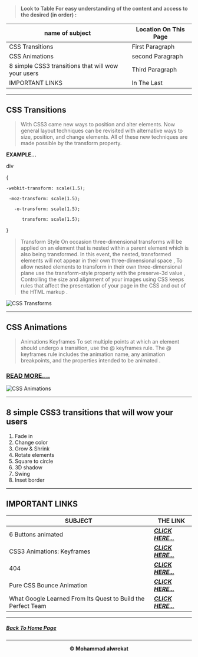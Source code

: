 > **Look to Table For easy understanding of the content and access to the desired (in order) :**

|name of subject      | Location On This Page|
|---------------------|---------------------|
|CSS Transitions|First Paragraph|
|CSS Animations|second Paragraph|
|8 simple CSS3 transitions that will wow your users|Third Paragraph|
|IMPORTANT LINKS|In The Last|

---
## CSS Transitions
> With CSS3 came new ways to position and alter elements. Now general layout techniques can be revisited with alternative ways to size, position, and change elements. All of these new techniques are made possible by the transform property.


**EXAMPLE...**

div 

 {
  
    -webkit-transform: scale(1.5);
 
     -moz-transform: scale(1.5);
 
       -o-transform: scale(1.5);
 
          transform: scale(1.5);
 } 

> Transform Style On occasion three-dimensional transforms will be applied on an element that is nested within a parent element which is also being transformed. In this event, the nested, transformed elements will not appear in their own three-dimensional space , To allow nested elements to transform in their own three-dimensional plane use the transform-style property with the preserve-3d value , Controlling the size and alignment of your images using CSS keeps rules that affect the presentation of your page in the CSS and out of the HTML markup .

![CSS Transforms](https://www.joshwcomeau.com/images/og-transforms.png)

---
## CSS Animations
> Animations Keyframes To set multiple points at which an element should undergo a transition, use the @ keyframes rule. The @ keyframes rule includes the animation name, any animation breakpoints, and the properties intended to be animated .

### [READ MORE....](https://learn.shayhowe.com/advanced-html-css/transitions-animations/)

![CSS Animations](https://miro.medium.com/max/1400/1*spiB7DFGUs_-2HOo589Eug.png)

---
## 8 simple CSS3 transitions that will wow your users

1. Fade in
2. Change color
3. Grow & Shrink
4. Rotate elements
5. Square to circle
6. 3D shadow
7. Swing
8. Inset border

---
## IMPORTANT LINKS

|SUBJECT    | THE LINK |
|---------------------|---------------------|
|6 Buttons animated|***[CLICK HERE...](https://codepen.io/retyui/pen/ByoaXV)***|
|CSS3 Animations: Keyframes|***[CLICK HERE...](https://codepen.io/retyui/pen/ByoaXV)***|
|404|***[CLICK HERE...](https://codepen.io/kieranfivestars/pen/MYdQxX)***|
|Pure CSS Bounce Animation|***[CLICK HERE...](https://codepen.io/dp_lewis/pen/gCfBv)***|
|What Google Learned From Its Quest to Build the Perfect Team|***[CLICK HERE...](https://www.nytimes.com/2016/02/28/magazine/what-google-learned-from-its-quest-to-build-the-perfect-team.html)***|

---
##### [Back To Home Page](https://mhmadwrekat.github.io/reading-notes)

---
<b>
<p align="center">
© Mohammad alwrekat
</p>
